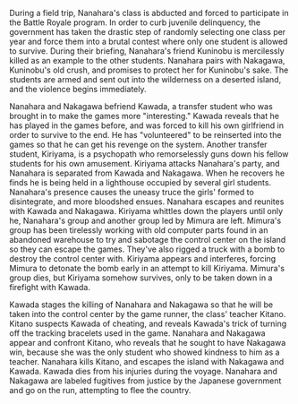 <!-- Battle Royale (2000) -->

During a field trip, Nanahara's class is abducted and forced to participate in the Battle Royale program. In order to curb juvenile delinquency, the government has taken the drastic step of randomly selecting one class per year and force them into a brutal contest where only one student is allowed to survive. During their briefing, Nanahara's friend Kuninobu is mercilessly killed as an example to the other students. Nanahara pairs with Nakagawa, Kuninobu's old crush, and promises to protect her for Kuninobu's sake. The students are armed and sent out into the wilderness on a deserted island, and the violence begins immediately.

Nanahara and Nakagawa befriend Kawada, a transfer student who was brought in to make the games more "interesting." Kawada reveals that he has played in the games before, and was forced to kill his own girlfriend in order to survive to the end. He has "volunteered" to be reinserted into the games so that he can get his revenge on the system. Another transfer student, Kiriyama, is a psychopath who remorselessly guns down his fellow students for his own amusement. Kiriyama attacks Nanahara's party, and Nanahara is separated from Kawada and Nakagawa. When he recovers he finds he is being held in a lighthouse occupied by several girl students. Nanahara's presence causes the uneasy truce the girls' formed to disintegrate, and more bloodshed ensues. Nanahara escapes and reunites with Kawada and Nakagawa. Kiriyama whittles down the players until only he, Nanahara's group and another group led by Mimura are left. Mimura's group has been tirelessly working with old computer parts found in an abandoned warehouse to try and sabotage the control center on the island so they can escape the games. They've also rigged a truck with a bomb to destroy the control center with. Kiriyama appears and interferes, forcing Mimura to detonate the bomb early in an attempt to kill Kiriyama. Mimura's group dies, but Kiriyama somehow survives, only to be taken down in a firefight with Kawada.

Kawada stages the killing of Nanahara and Nakagawa so that he will be taken into the control center by the game runner, the class' teacher Kitano. Kitano suspects Kawada of cheating, and reveals Kawada's trick of turning off the tracking bracelets used in the game. Nanahara and Nakagawa appear and confront Kitano, who reveals that he sought to have Nakagawa win, because she was the only student who showed kindness to him as a teacher. Nanahara kills Kitano, and escapes the island with Nakagawa and Kawada. Kawada dies from his injuries during the voyage. Nanahara and Nakagawa are labeled fugitives from justice by the Japanese government and go on the run, attempting to flee the country.